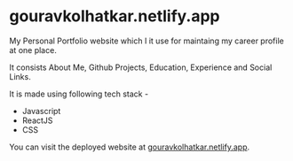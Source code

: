 # gouravkolhatkar.netlify.app

My Personal Portfolio website which I it use for maintaing my career profile at one place. 

It consists About Me, Github Projects, Education, Experience and Social Links.

It is made using following tech stack -
- Javascript
- ReactJS
- CSS

You can visit the deployed website at [gouravkolhatkar.netlify.app](https://gouravkolhatkar.netlify.app).
